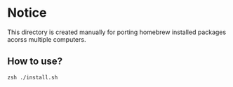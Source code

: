 # Notice

This directory is created manually for porting homebrew installed
packages acorss multiple computers.

## How to use?

```shell
zsh ./install.sh
```
